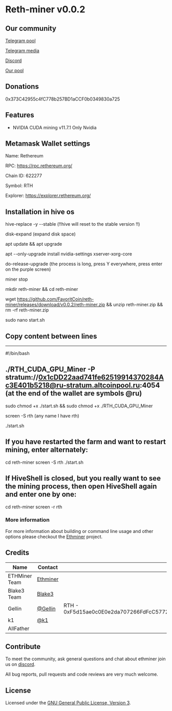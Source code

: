 # Reth-miner v0.0.2
## Our community
[Telegram pool](https://t.me/Altcoin_Pool)

[Telegram media](https://t.me/FavoritCoinChat)

[Discord](https://discord.gg/HqyjXaRX)

[Our pool](https://altcoinpool.ru)

## Donations
0x373C42955c4fC778b257BD1aCCF0b0349830a725

## Features
* NVIDIA CUDA mining v11.7.1 Only Nvidia
  
## Metamask Wallet settings

Name: Rethereum

RPC: https://rpc.rethereum.org/

Chain ID: 622277

Symbol: RTH

Explorer: https://explorer.rethereum.org/

## Installation in hive os

hive-replace -y --stable  (‼️hive will reset to the stable version ‼️)

disk-expand  (expand disk space)

apt update && apt upgrade

apt --only-upgrade install nvidia-settings xserver-xorg-core

do-release-upgrade   (the process is long, press Y everywhere, press enter on the purple screen)

miner stop

mkdir reth-miner && cd reth-miner

wget https://github.com/FavoritCoin/reth-miner/releases/download/v0.0.2/reth-miner.zip && unzip reth-miner.zip && rm -rf reth-miner.zip

sudo nano start.sh 

## Copy content between lines
------------------------------------------
#!/bin/bash 

./RTH_CUDA_GPU_Miner -P stratum://0x1cDD22aad741fe62519914370284Ac3E401b5218@ru-stratum.altcoinpool.ru:4054 (at the end of the wallet are symbols    @ru)
------------------------------------------

sudo chmod +x ./start.sh && sudo chmod +x ./RTH_CUDA_GPU_Miner

screen -S rth (any name I have rth)

./start.sh

## If you have restarted the farm and want to restart mining, enter alternately:

cd reth-miner
screen -S rth
./start.sh

## If HiveShell is closed, but you really want to see the mining process, then open HiveShell again and enter one by one:

cd reth-miner
screen -r rth


### More information

For more information about building or command line usage and other options please checkout the [Ethminer](https://github.com/ethereum-mining/ethminer) project.

## Credits

| Name                  | Contact                                                      |     |
| --------------------- | ------------------------------------------------------------ | --- |
| ETHMiner Team    | [Ethminer](https://github.com/ethereum-mining/ethminer)     |  |
| Blake3 Team                   | [Blake3](https://github.com/BLAKE3-team/BLAKE3)                               |     |
| Gellin                | [@Gellin](https://github.com/gellin)                         |  RTH - 0xF5d15ae0c0E0e2da707266FdFcC5772a0583A417   |
| k1                | [@k1](https://github.com/korbin)                         |    |
| AllFather |  |    |

## Contribute

To meet the community, ask general questions and chat about ethminer join us on [discord](https://discord.gg/kBSnzqyph2).

All bug reports, pull requests and code reviews are very much welcome.


## License

Licensed under the [GNU General Public License, Version 3](LICENSE).
